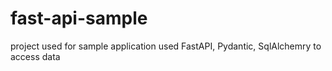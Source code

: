 # fast-api-sample
project used for sample application used FastAPI, Pydantic, SqlAlchemry to access data
